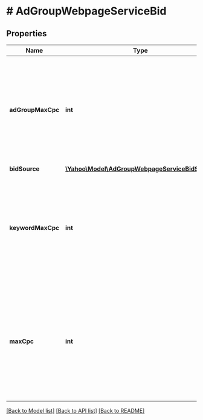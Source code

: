 # # AdGroupWebpageServiceBid

## Properties

Name | Type | Description | Notes
------------ | ------------- | ------------- | -------------
**adGroupMaxCpc** | **int** | &lt;div lang&#x3D;\&quot;ja\&quot;&gt;広告グループの最大入札価格です。&lt;br&gt;このフィールドは、レスポンスの際に返却されますが、リクエストの際には無視されます。 &lt;/div&gt;&lt;div lang&#x3D;\&quot;en\&quot;&gt;Max bid of ad group.&lt;br&gt;Although this field will be returned in the response, it will be ignored on input. &lt;/div&gt; | [optional] 
**bidSource** | [**\Yahoo\Model\AdGroupWebpageServiceBidSource**](AdGroupWebpageServiceBidSource.md) |  | [optional] 
**keywordMaxCpc** | **int** | &lt;div lang&#x3D;\&quot;ja\&quot;&gt;キーワードの最大入札価格です。&lt;br&gt;このフィールドは、レスポンスの際に返却されますが、リクエストの際には無視されます。 &lt;/div&gt;&lt;div lang&#x3D;\&quot;en\&quot;&gt;Max bid of keyword.&lt;br&gt;Although this field will be returned in the response, it will be ignored on input. &lt;/div&gt; | [optional] 
**maxCpc** | **int** | &lt;div lang&#x3D;\&quot;ja\&quot;&gt;最大入札価格です。&lt;br&gt;ADD時、このフィールドは省略可能となります。その際、デフォルト値は1となります。SET時、このフィールドは省略可能となります。&lt;/div&gt;&lt;div lang&#x3D;\&quot;en\&quot;&gt;Max bid.&lt;br&gt;This field is optional in ADD and SET operation. The default value in ADD operation will be 1. &lt;/div&gt; | [optional] 

[[Back to Model list]](../../README.md#documentation-for-models) [[Back to API list]](../../README.md#documentation-for-api-endpoints) [[Back to README]](../../README.md)


